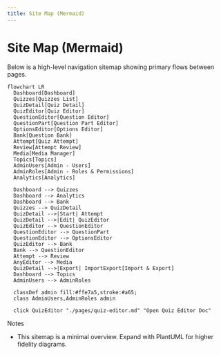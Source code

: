 ```yaml
---
title: Site Map (Mermaid)
---
```


# Site Map (Mermaid)

Below is a high-level navigation sitemap showing primary flows between pages.

```mermaid
flowchart LR
  Dashboard[Dashboard]
  Quizzes[Quizzes List]
  QuizDetail[Quiz Detail]
  QuizEditor[Quiz Editor]
  QuestionEditor[Question Editor]
  QuestionPart[Question Part Editor]
  OptionsEditor[Options Editor]
  Bank[Question Bank]
  Attempt[Quiz Attempt]
  Review[Attempt Review]
  Media[Media Manager]
  Topics[Topics]
  AdminUsers[Admin - Users]
  AdminRoles[Admin - Roles & Permissions]
  Analytics[Analytics]

  Dashboard --> Quizzes
  Dashboard --> Analytics
  Dashboard --> Bank
  Quizzes --> QuizDetail
  QuizDetail -->|Start| Attempt
  QuizDetail -->|Edit| QuizEditor
  QuizEditor --> QuestionEditor
  QuestionEditor --> QuestionPart
  QuestionEditor --> OptionsEditor
  QuizEditor --> Bank
  Bank --> QuestionEditor
  Attempt --> Review
  AnyEditor --> Media
  QuizDetail -->|Export| ImportExport[Import & Export]
  Dashboard --> Topics
  AdminUsers --> AdminRoles

  classDef admin fill:#ffe7a5,stroke:#a65;
  class AdminUsers,AdminRoles admin

  click QuizEditor "./pages/quiz-editor.md" "Open Quiz Editor Doc"
```

Notes
- This sitemap is a minimal overview. Expand with PlantUML for higher fidelity diagrams.
